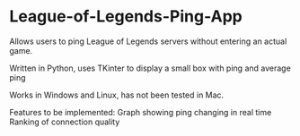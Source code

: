 # League-of-Legends-Ping-App
Allows users to ping League of Legends servers without entering an actual game.

Written in Python, uses TKinter to display a small box with ping and average ping

Works in Windows and Linux, has not been tested in Mac.

Features to be implemented:
    Graph showing ping changing in real time
    Ranking of connection quality
